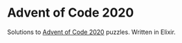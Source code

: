 # Advent of Code 2020

Solutions to [Advent of Code 2020](https://adventofcode.com/2020) puzzles. Written in Elixir.
